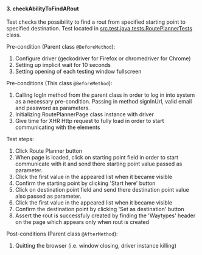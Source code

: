 #### 3. checkAbilityToFindARout
Test checks the possibility to find a rout from specified starting point to specified destination. Test located in [src.test.java.tests.RoutePlannerTests](link) class.


Pre-condition (Parent class `@BeforeMethod`):
1. Configure driver (geckodriver for Firefox or chromedriver for Chrome)
2. Setting up implicit wait for 10 seconds
3. Setting opening of each testing window fullscreen

Pre-conditions (This class `@BeforeMethod`):
1. Calling logIn method from the parent class in order to log in into system as a necessary pre-condition. Passing in method signInUrl, valid email and password as parameters.
2. Initializing RoutePlannerPage class instance with driver
3. Give time for XHR Http request to fully load in order to start communicating with the elements

Test steps:
1. Click Route Planner button
2. When page is loaded, click on starting point field in order to start communicate with it and send there starting point value passed as parameter.
3. Click the first value in the appeared list when it became visible
4. Confirm the starting point by clicking 'Start here' button
5. Click on destination point field and send there destination point value also passed as parameter.
6. Click the first value in the appeared list when it became visible
7. Confirm the destination point by clicking 'Set as destination' button
8. Assert the rout is successfuly created by finding the 'Waytypes' header on the page which appears only when rout is created

Post-conditions (Parent class `@AfterMethod`):
1. Quitting the browser (i.e. window closing, driver instance killing)